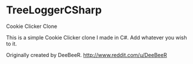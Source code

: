 TreeLoggerCSharp
================

Cookie Clicker Clone

This is a simple Cookie Clicker clone I made in C#. Add whatever you wish to it.

Originally created by DeeBeeR. http://www.reddit.com/u/DeeBeeR

